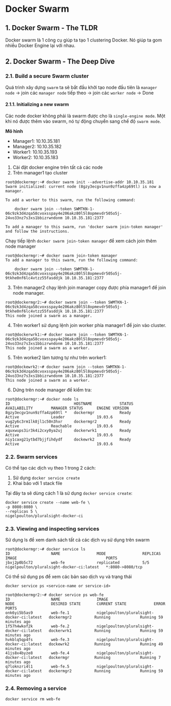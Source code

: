 # Docker Swarm

## 1. Docker Swarm - The TLDR

Docker swarm là 1 công cụ giúp ta tạo 1 clustering Docker. Nó giúp ta gom nhiều Docker Engine lại với nhau. 

## 2. Docker Swarm - The Deep Dive

### 2.1. Build a secure Swarm cluster

Quá trình xây dựng `swarm` ta sẽ bắt đầu khởi tạo node đầu tiên là `manager node` -> join các `manager node` tiếp theo -> join các `worker node` -> Done

#### 2.1.1. Initializing a new swarm

Các node docker không phải là swarm được cho là `single-engine mode`. Một khi nó được thêm vào swarm, nó tự động chuyển sang chế độ `swarm mode`. 

**Mô hình**

- Manager1: 10.10.35.181
- Manager2: 10.10.35.182
- Worker1: 10.10.35.193
- Worker2: 10.10.35.183

1. Cài đặt docker engine trên tất cả các node
2. Trên manager1 tạo cluster

```
root@dockermgr:~# docker swarm init --advertise-addr 10.10.35.181
Swarm initialized: current node (8gzy3ecgv1nun9zffa4zp69tl) is now a manager.

To add a worker to this swarm, run the following command:

    docker swarm join --token SWMTKN-1-06c9zk3d4zqa58cvoxsspay4e206akz80l5l8opmevdr505o5j-24vo33nz7s3xs1bbizrwndonm 10.10.35.181:2377

To add a manager to this swarm, run 'docker swarm join-token manager' and follow the instructions.
```

Chạy tiếp lệnh `docker swarm join-token manager` để xem cách join thêm node manager

```
root@dockermgr:~# docker swarm join-token manager
To add a manager to this swarm, run the following command:

    docker swarm join --token SWMTKN-1-06c9zk3d4zqa58cvoxsspay4e206akz80l5l8opmevdr505o5j-9tkhe0nf6lc4vtzz55fasddjk 10.10.35.181:2377
```


3. Trên manager2 chạy lệnh join manager copy được phía manager1 để join node manager.

```
root@dockermgr2:~# docker swarm join --token SWMTKN-1-06c9zk3d4zqa58cvoxsspay4e206akz80l5l8opmevdr505o5j-9tkhe0nf6lc4vtzz55fasddjk 10.10.35.181:2377
This node joined a swarm as a manager.
```

4. Trên worker1 sử dụng lệnh join worker phía manager1 để join vào cluster. 

```
root@dockerwrk1:~# docker swarm join --token SWMTKN-1-06c9zk3d4zqa58cvoxsspay4e206akz80l5l8opmevdr505o5j-24vo33nz7s3xs1bbizrwndonm 10.10.35.181:2377
This node joined a swarm as a worker.
```

5. Trên worker2 làm tương tự như trên worker1: 

```
root@dockewrk2:~# docker swarm join --token SWMTKN-1-06c9zk3d4zqa58cvoxsspay4e206akz80l5l8opmevdr505o5j-24vo33nz7s3xs1bbizrwndonm 10.10.35.181:2377
This node joined a swarm as a worker.
```

6. Dứng trên node manager để kiểm tra: 

```
root@dockermgr:~# docker node ls
ID                            HOSTNAME            STATUS              AVAILABILITY        MANAGER STATUS      ENGINE VERSION
8gzy3ecgv1nun9zffa4zp69tl *   dockermgr           Ready               Active              Leader              19.03.6
vug2y6c3rm1lk8jl1c50n3hxr     dockermgr2          Ready               Active              Reachable           19.03.6
xquxwups3ir3k4i2cxy0ya2uj     dockerwrk1          Ready               Active                                  19.03.6
niy1caxg21ytbd7bjjfihdydf     dockewrk2           Ready               Active                                  19.03.6
```

### 2.2. Swarm services

Có thể tạo các dịch vụ theo 1 trong 2 cách: 

1. Sử dụng `docker service create`
2. Khai báo với 1 stack file

Tại đây ta sẽ dùng cách 1 là sử dụng `docker service create`: 

```
docker service create --name web-fe \
-p 8080:8080 \
--replicas 5 \
nigelpoulton/pluralsight-docker-ci
```

### 2.3. Viewing and inspecting services

Sử dụng ls để xem danh sách tất cả các dịch vụ sử dụng trên swarm

```
root@dockermgr:~# docker service ls
ID                  NAME                MODE                REPLICAS            IMAGE                                       PORTS
jbxj2p0b5c72        web-fe              replicated          5/5                 nigelpoulton/pluralsight-docker-ci:latest   *:8080->8080/tcp
```

Có thể sử dụng ps để xem các bản sao dịch vụ và trạng thái

`docker service ps <service-name or service-id>`

```
root@dockermgr2:~# docker service ps web-fe
ID                  NAME                IMAGE                                       NODE                DESIRED STATE       CURRENT STATE            ERROR                         PORTS
onk6yi5b5as9        web-fe.1            nigelpoulton/pluralsight-docker-ci:latest   dockermgr2          Running             Running 59 minutes ago                  
1f57h4wkof2k        web-fe.2            nigelpoulton/pluralsight-docker-ci:latest   dockerwrk1          Running             Running 59 minutes ago                  
hvkblq5qp4fs        web-fe.3            nigelpoulton/pluralsight-docker-ci:latest   dockewrk2           Running             Running 49 minutes ago                  
41js8x4byze8        web-fe.4            nigelpoulton/pluralsight-docker-ci:latest   dockermgr           Running             Running 7 minutes ago                   
q7loknzri4l1        web-fe.5            nigelpoulton/pluralsight-docker-ci:latest   dockermgr2          Running             Running 59 minutes ago 
```

### 2.4. Removing a service

```
docker service rm web-fe
```











